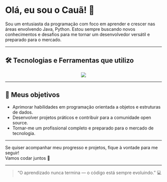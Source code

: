 # Olá, eu sou o Cauã! 👋

Sou um entusiasta da programação com foco em aprender e crescer nas áreas envolvendo Java, Python. Estou sempre buscando novos conhecimentos e desafios para me tornar um desenvolvedor versátil e preparado para o mercado.

---

## 🛠 Tecnologias e Ferramentas que utilizo

<p align="center">
  <a href="https://skillicons.dev">
    <img src="https://skillicons.dev/icons?i=py,angular,vscode,java,postman,git,github,discord," />
  </a>
</p>


---

## 🎯 Meus objetivos


- Aprimorar habilidades em programação orientada a objetos e estruturas de dados.  
- Desenvolver projetos práticos e contribuir para a comunidade open source.   
- Tornar-me um profissional completo e preparado para o mercado de tecnologia.

---

Se quiser acompanhar meu progresso e projetos, fique à vontade para me seguir!  
Vamos codar juntos 🚀

---

> “O aprendizado nunca termina — o código está sempre evoluindo.” 💻

